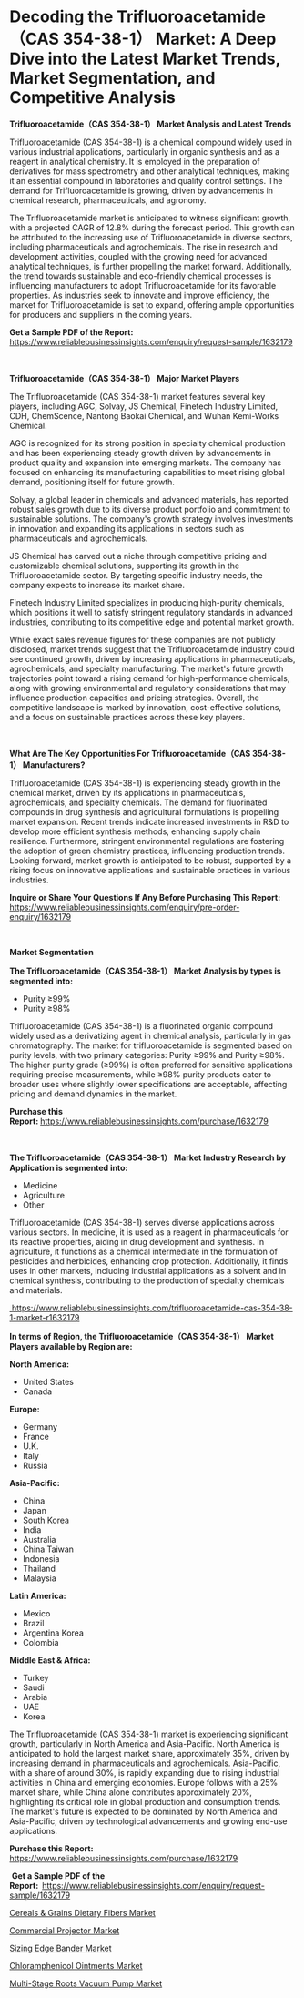 <p><h1>Decoding the Trifluoroacetamide（CAS 354-38-1） Market: A Deep Dive into the Latest Market Trends, Market Segmentation, and Competitive Analysis</h1></p><p><strong>Trifluoroacetamide（CAS 354-38-1） Market Analysis and Latest Trends</strong></p>
<p><p>Trifluoroacetamide (CAS 354-38-1) is a chemical compound widely used in various industrial applications, particularly in organic synthesis and as a reagent in analytical chemistry. It is employed in the preparation of derivatives for mass spectrometry and other analytical techniques, making it an essential compound in laboratories and quality control settings. The demand for Trifluoroacetamide is growing, driven by advancements in chemical research, pharmaceuticals, and agronomy.</p><p>The Trifluoroacetamide market is anticipated to witness significant growth, with a projected CAGR of 12.8% during the forecast period. This growth can be attributed to the increasing use of Trifluoroacetamide in diverse sectors, including pharmaceuticals and agrochemicals. The rise in research and development activities, coupled with the growing need for advanced analytical techniques, is further propelling the market forward. Additionally, the trend towards sustainable and eco-friendly chemical processes is influencing manufacturers to adopt Trifluoroacetamide for its favorable properties. As industries seek to innovate and improve efficiency, the market for Trifluoroacetamide is set to expand, offering ample opportunities for producers and suppliers in the coming years.</p></p>
<p><strong>Get a Sample PDF of the Report:&nbsp;</strong> <a href="https://www.reliablebusinessinsights.com/enquiry/request-sample/1632179?utm_campaign=1119&utm_medium=2&utm_source=Github&utm_content=ia&utm_term=27102024&utm_id=trifluoroacetamidecas-354-38-1">https://www.reliablebusinessinsights.com/enquiry/request-sample/1632179</a></p>
<p>&nbsp;</p>
<p><strong>Trifluoroacetamide（CAS 354-38-1） Major Market Players</strong></p>
<p><p>The Trifluoroacetamide (CAS 354-38-1) market features several key players, including AGC, Solvay, JS Chemical, Finetech Industry Limited, CDH, ChemScence, Nantong Baokai Chemical, and Wuhan Kemi-Works Chemical. </p><p>AGC is recognized for its strong position in specialty chemical production and has been experiencing steady growth driven by advancements in product quality and expansion into emerging markets. The company has focused on enhancing its manufacturing capabilities to meet rising global demand, positioning itself for future growth.</p><p>Solvay, a global leader in chemicals and advanced materials, has reported robust sales growth due to its diverse product portfolio and commitment to sustainable solutions. The company's growth strategy involves investments in innovation and expanding its applications in sectors such as pharmaceuticals and agrochemicals. </p><p>JS Chemical has carved out a niche through competitive pricing and customizable chemical solutions, supporting its growth in the Trifluoroacetamide sector. By targeting specific industry needs, the company expects to increase its market share.</p><p>Finetech Industry Limited specializes in producing high-purity chemicals, which positions it well to satisfy stringent regulatory standards in advanced industries, contributing to its competitive edge and potential market growth.</p><p>While exact sales revenue figures for these companies are not publicly disclosed, market trends suggest that the Trifluoroacetamide industry could see continued growth, driven by increasing applications in pharmaceuticals, agrochemicals, and specialty manufacturing. The market's future growth trajectories point toward a rising demand for high-performance chemicals, along with growing environmental and regulatory considerations that may influence production capacities and pricing strategies. Overall, the competitive landscape is marked by innovation, cost-effective solutions, and a focus on sustainable practices across these key players.</p></p>
<p>&nbsp;</p>
<p><strong>What Are The Key Opportunities For Trifluoroacetamide（CAS 354-38-1） Manufacturers?</strong></p>
<p><p>Trifluoroacetamide (CAS 354-38-1) is experiencing steady growth in the chemical market, driven by its applications in pharmaceuticals, agrochemicals, and specialty chemicals. The demand for fluorinated compounds in drug synthesis and agricultural formulations is propelling market expansion. Recent trends indicate increased investments in R&D to develop more efficient synthesis methods, enhancing supply chain resilience. Furthermore, stringent environmental regulations are fostering the adoption of green chemistry practices, influencing production trends. Looking forward, market growth is anticipated to be robust, supported by a rising focus on innovative applications and sustainable practices in various industries.</p></p>
<p><strong>Inquire or Share Your Questions If Any Before Purchasing This Report:</strong> <a href="https://www.reliablebusinessinsights.com/enquiry/pre-order-enquiry/1632179?utm_campaign=1119&utm_medium=2&utm_source=Github&utm_content=ia&utm_term=27102024&utm_id=trifluoroacetamidecas-354-38-1">https://www.reliablebusinessinsights.com/enquiry/pre-order-enquiry/1632179</a></p>
<p>&nbsp;</p>
<p><strong>Market Segmentation</strong></p>
<p><strong>The Trifluoroacetamide（CAS 354-38-1） Market Analysis by types is segmented into:</strong></p>
<p><ul><li>Purity ≥99%</li><li>Purity ≥98%</li></ul></p>
<p><p>Trifluoroacetamide (CAS 354-38-1) is a fluorinated organic compound widely used as a derivatizing agent in chemical analysis, particularly in gas chromatography. The market for trifluoroacetamide is segmented based on purity levels, with two primary categories: Purity ≥99% and Purity ≥98%. The higher purity grade (≥99%) is often preferred for sensitive applications requiring precise measurements, while ≥98% purity products cater to broader uses where slightly lower specifications are acceptable, affecting pricing and demand dynamics in the market.</p></p>
<p><strong>Purchase this Report:&nbsp;</strong><a href="https://www.reliablebusinessinsights.com/purchase/1632179?utm_campaign=1119&utm_medium=2&utm_source=Github&utm_content=ia&utm_term=27102024&utm_id=trifluoroacetamidecas-354-38-1">https://www.reliablebusinessinsights.com/purchase/1632179</a></p>
<p>&nbsp;</p>
<p><strong>The Trifluoroacetamide（CAS 354-38-1） Market Industry Research by Application is segmented into:</strong></p>
<p><ul><li>Medicine</li><li>Agriculture</li><li>Other</li></ul></p>
<p><p>Trifluoroacetamide (CAS 354-38-1) serves diverse applications across various sectors. In medicine, it is used as a reagent in pharmaceuticals for its reactive properties, aiding in drug development and synthesis. In agriculture, it functions as a chemical intermediate in the formulation of pesticides and herbicides, enhancing crop protection. Additionally, it finds uses in other markets, including industrial applications as a solvent and in chemical synthesis, contributing to the production of specialty chemicals and materials.</p></p>
<p><a href="https://www.reliablebusinessinsights.com/trifluoroacetamide-cas-354-38-1-market-r1632179?utm_campaign=1119&utm_medium=2&utm_source=Github&utm_content=ia&utm_term=27102024&utm_id=trifluoroacetamidecas-354-38-1">&nbsp;https://www.reliablebusinessinsights.com/trifluoroacetamide-cas-354-38-1-market-r1632179</a></p>
<p><strong>In terms of Region, the Trifluoroacetamide（CAS 354-38-1） Market Players available by Region are:</strong></p>
<p>
    <p> <strong> North America: </strong>
        <ul>
            <li>United States</li>
            <li>Canada</li>
        </ul>
        </p> 
    <p> <strong> Europe: </strong>
        <ul>
            <li>Germany</li>
            <li>France</li>
            <li>U.K.</li>
            <li>Italy</li>
            <li>Russia</li>
        </ul>
        </p> 
    <p> <strong> Asia-Pacific: </strong>
        <ul>
            <li>China</li>
            <li>Japan</li>
            <li>South Korea</li>
            <li>India</li>
            <li>Australia</li>
            <li>China Taiwan</li>
            <li>Indonesia</li>
            <li>Thailand</li>
            <li>Malaysia</li>
        </ul>
        </p> 
    <p> <strong> Latin America: </strong>
        <ul>
            <li>Mexico</li>
            <li>Brazil</li>
            <li>Argentina Korea</li>
            <li>Colombia</li>
        </ul>
        </p> 
    <p> <strong> Middle East & Africa: </strong>
        <ul>
            <li>Turkey</li>
            <li>Saudi</li>
            <li>Arabia</li>
            <li>UAE</li>
            <li>Korea</li>
        </ul>
    </p>
    </p>
<p><p>The Trifluoroacetamide (CAS 354-38-1) market is experiencing significant growth, particularly in North America and Asia-Pacific. North America is anticipated to hold the largest market share, approximately 35%, driven by increasing demand in pharmaceuticals and agrochemicals. Asia-Pacific, with a share of around 30%, is rapidly expanding due to rising industrial activities in China and emerging economies. Europe follows with a 25% market share, while China alone contributes approximately 20%, highlighting its critical role in global production and consumption trends. The market's future is expected to be dominated by North America and Asia-Pacific, driven by technological advancements and growing end-use applications.</p></p>
<p><strong>Purchase this Report: </strong><a href="https://www.reliablebusinessinsights.com/purchase/1632179?utm_campaign=1119&utm_medium=2&utm_source=Github&utm_content=ia&utm_term=27102024&utm_id=trifluoroacetamidecas-354-38-1">https://www.reliablebusinessinsights.com/purchase/1632179</a></p>
<p>&nbsp;<strong>Get a Sample PDF of the Report:&nbsp;&nbsp;</strong><a href="https://www.reliablebusinessinsights.com/enquiry/request-sample/1632179?utm_campaign=1119&utm_medium=2&utm_source=Github&utm_content=ia&utm_term=27102024&utm_id=trifluoroacetamidecas-354-38-1">https://www.reliablebusinessinsights.com/enquiry/request-sample/1632179</a></p>
<p><strong></strong></p>
<p><p><a href="https://www.linkedin.com/pulse/decoding-cereals-grains-dietary-fibers-industry-dynamics-strategic-31izc?utm_campaign=1119&utm_medium=2&utm_source=Github&utm_content=ia&utm_term=27102024&utm_id=trifluoroacetamidecas-354-38-1">Cereals & Grains Dietary Fibers Market</a></p><p><a href="https://www.linkedin.com/pulse/unveiling-market-trends-global-commercial-projector-growth-6ap7c?utm_campaign=1119&utm_medium=2&utm_source=Github&utm_content=ia&utm_term=27102024&utm_id=trifluoroacetamidecas-354-38-1">Commercial Projector Market</a></p><p><a href="https://issuu.com/reportprime-2/docs/sizing-edge-bander-market-size-2030_f5aa55b8128f28?utm_campaign=1119&utm_medium=2&utm_source=Github&utm_content=ia&utm_term=27102024&utm_id=trifluoroacetamidecas-354-38-1">Sizing Edge Bander Market</a></p><p><a href="https://github.com/sogusofer/Market-Research-Report-List-1/blob/main/chloramphenicol-ointments-market.md?utm_campaign=1119&utm_medium=2&utm_source=Github&utm_content=ia&utm_term=27102024&utm_id=trifluoroacetamidecas-354-38-1">Chloramphenicol Ointments Market</a></p><p><a href="https://issuu.com/reportprime-2/docs/multi-stage-roots-vacuum-pump-marke_79e99a795b92dc?utm_campaign=1119&utm_medium=2&utm_source=Github&utm_content=ia&utm_term=27102024&utm_id=trifluoroacetamidecas-354-38-1">Multi-Stage Roots Vacuum Pump Market</a></p></p>